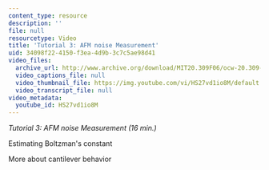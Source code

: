```yaml
---
content_type: resource
description: ''
file: null
resourcetype: Video
title: 'Tutorial 3: AFM noise Measurement'
uid: 34098f22-4150-f3ea-4d9b-3c7c5ae98d41
video_files:
  archive_url: http://www.archive.org/download/MIT20.309F06/ocw-20.309-2007-07-13-tutorial_300k.mp4
  video_captions_file: null
  video_thumbnail_file: https://img.youtube.com/vi/HS27vd1io8M/default.jpg
  video_transcript_file: null
video_metadata:
  youtube_id: HS27vd1io8M
---
```


_Tutorial 3: AFM noise Measurement (16 min.)_

Estimating Boltzman's constant

More about cantilever behavior